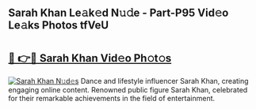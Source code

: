 ## Sarah Khan Le𝚊k𝚎d N𝚞𝚍e - Part-P95 Vid𝚎o Le𝚊ks Photos tfVeU

# <h2><a href="http://fbfpmfx.evod.top/?m=Sarah+Khan">🔗 👉🔴 Sarah Khan Vid𝚎o Ph𝚘t𝚘s</a></h2>

[![Sarah Khan N𝚞d𝚎s](https://i.imgur.com/8V9OHl7.gif)](http://fbfpmfx.evod.top/?m=Sarah+Khan)
Dance and lifestyle influencer Sarah Khan, creating engaging online content. Renowned public figure Sarah Khan, celebrated for their remarkable achievements in the field of entertainment. 
